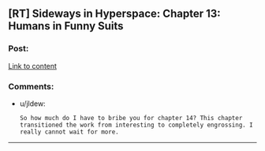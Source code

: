 ## [RT] Sideways in Hyperspace: Chapter 13: Humans in Funny Suits

### Post:

[Link to content](https://sidewaysfiction.wordpress.com/2017/02/12/humans-in-funny-suits/)

### Comments:

- u/jldew:
  ```
  So how much do I have to bribe you for chapter 14? This chapter transitioned the work from interesting to completely engrossing. I really cannot wait for more.
  ```

---

